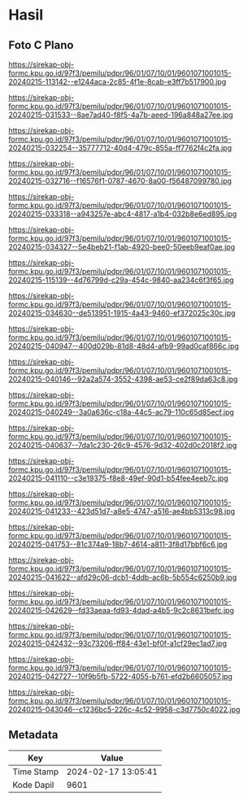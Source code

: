 # Hasil

## Foto C Plano

https://sirekap-obj-formc.kpu.go.id/97f3/pemilu/pdpr/96/01/07/10/01/9601071001015-20240215-113142--e1244aca-2c85-4f1e-8cab-e3ff7b517900.jpg

https://sirekap-obj-formc.kpu.go.id/97f3/pemilu/pdpr/96/01/07/10/01/9601071001015-20240215-031533--8ae7ad40-f8f5-4a7b-aeed-196a848a27ee.jpg

https://sirekap-obj-formc.kpu.go.id/97f3/pemilu/pdpr/96/01/07/10/01/9601071001015-20240215-032254--35777712-40d4-479c-855a-ff7762f4c2fa.jpg

https://sirekap-obj-formc.kpu.go.id/97f3/pemilu/pdpr/96/01/07/10/01/9601071001015-20240215-032716--f16576f1-0787-4670-8a00-f56487099780.jpg

https://sirekap-obj-formc.kpu.go.id/97f3/pemilu/pdpr/96/01/07/10/01/9601071001015-20240215-033318--a943257e-abc4-4817-a1b4-032b8e6ed895.jpg

https://sirekap-obj-formc.kpu.go.id/97f3/pemilu/pdpr/96/01/07/10/01/9601071001015-20240215-034327--5e4beb21-f1ab-4920-bee0-50eeb9eaf0ae.jpg

https://sirekap-obj-formc.kpu.go.id/97f3/pemilu/pdpr/96/01/07/10/01/9601071001015-20240215-115139--4d76799d-c29a-454c-9840-aa234c6f3f65.jpg

https://sirekap-obj-formc.kpu.go.id/97f3/pemilu/pdpr/96/01/07/10/01/9601071001015-20240215-034630--de513951-1915-4a43-9460-ef372025c30c.jpg

https://sirekap-obj-formc.kpu.go.id/97f3/pemilu/pdpr/96/01/07/10/01/9601071001015-20240215-040947--400d029b-81d8-48d4-afb9-99ad0caf866c.jpg

https://sirekap-obj-formc.kpu.go.id/97f3/pemilu/pdpr/96/01/07/10/01/9601071001015-20240215-040146--92a2a574-3552-4398-ae53-ce2f89da63c8.jpg

https://sirekap-obj-formc.kpu.go.id/97f3/pemilu/pdpr/96/01/07/10/01/9601071001015-20240215-040249--3a0a636c-c18a-44c5-ac79-110c65d85ecf.jpg

https://sirekap-obj-formc.kpu.go.id/97f3/pemilu/pdpr/96/01/07/10/01/9601071001015-20240215-040637--7da1c230-26c9-4576-9d32-402d0c2018f2.jpg

https://sirekap-obj-formc.kpu.go.id/97f3/pemilu/pdpr/96/01/07/10/01/9601071001015-20240215-041110--c3e19375-f8e8-49ef-90d1-b54fee4eeb7c.jpg

https://sirekap-obj-formc.kpu.go.id/97f3/pemilu/pdpr/96/01/07/10/01/9601071001015-20240215-041233--423d51d7-a8e5-4747-a516-ae4bb5313c98.jpg

https://sirekap-obj-formc.kpu.go.id/97f3/pemilu/pdpr/96/01/07/10/01/9601071001015-20240215-041753--81c374a9-18b7-4614-a811-3f8d17bbf6c6.jpg

https://sirekap-obj-formc.kpu.go.id/97f3/pemilu/pdpr/96/01/07/10/01/9601071001015-20240215-041622--afd29c06-dcb1-4ddb-ac6b-5b554c6250b9.jpg

https://sirekap-obj-formc.kpu.go.id/97f3/pemilu/pdpr/96/01/07/10/01/9601071001015-20240215-042629--fd33aeaa-fd93-4dad-a4b5-9c2c8631befc.jpg

https://sirekap-obj-formc.kpu.go.id/97f3/pemilu/pdpr/96/01/07/10/01/9601071001015-20240215-042432--93c73206-ff84-43e1-bf0f-a1cf29ec1ad7.jpg

https://sirekap-obj-formc.kpu.go.id/97f3/pemilu/pdpr/96/01/07/10/01/9601071001015-20240215-042727--10f9b5fb-5722-4055-b761-efd2b6605057.jpg

https://sirekap-obj-formc.kpu.go.id/97f3/pemilu/pdpr/96/01/07/10/01/9601071001015-20240215-043046--c1236bc5-226c-4c52-9958-c3d7750c4022.jpg


## Metadata

| Key        | Value               |
| ---------- | ------------------- |
| Time Stamp | 2024-02-17 13:05:41 |
| Kode Dapil | 9601                |



